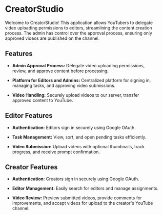 # CreatorStudio

Welcome to CreatorStudio! This application allows YouTubers to delegate video uploading permissions to editors, streamlining the content creation process. The admin has control over the approval process, ensuring only approved videos are published on the channel.

## Features

- **Admin Approval Process:** Delegate video uploading permissions, review, and approve content before processing.

- **Platform for Editors and Admins:** Centralized platform for signing in, managing tasks, and approving video submissions.

- **Video Handling:** Securely upload videos to our server, transfer approved content to YouTube.

## Editor Features

- **Authentication:** Editors sign in securely using Google OAuth.

- **Task Management:** View, sort, and open pending tasks efficiently.

- **Video Submission:** Upload videos with optional thumbnails, track progress, and receive prompt confirmation.

## Creator Features

- **Authentication:** Creators sign in securely using Google OAuth.

- **Editor Management:** Easily search for editors and manage assignments.

- **Video Review:** Preview submitted videos, provide comments for improvements, and accept videos for upload to the creator's YouTube channel.


